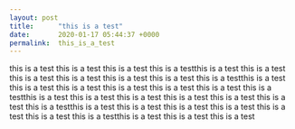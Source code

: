 ```yaml
---
layout: post
title:      "this is a test"
date:       2020-01-17 05:44:37 +0000
permalink:  this_is_a_test
---
```



this is a test
this is a test
this is a test
this is a testthis is a test
this is a test
this is a test
this is a test
this is a test
this is a test
this is a testthis is a test
this is a test
this is a test
this is a test
this is a test
this is a test
this is a testthis is a test
this is a test
this is a test
this is a test
this is a test
this is a test
this is a testthis is a test
this is a test
this is a test
this is a test
this is a test
this is a test
this is a testthis is a test
this is a test
this is a test

